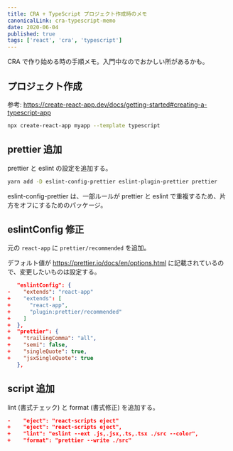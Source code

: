 ```yaml
---
title: CRA + TypeScript プロジェクト作成時のメモ
canonicalLink: cra-typescript-memo
date: 2020-06-04
published: true
tags: ['react', 'cra', 'typescript']
---
```


CRA で作り始める時の手順メモ。入門中なのでおかしい所があるかも。

## プロジェクト作成

参考: https://create-react-app.dev/docs/getting-started#creating-a-typescript-app

```bash
npx create-react-app myapp --template typescript
```

## prettier 追加

prettier と eslint の設定を追加する。

```bash
yarn add -D eslint-config-prettier eslint-plugin-prettier prettier
```

eslint-config-prettier は、一部ルールが prettier と eslint で重複するため、片方をオフにするためのパッケージ。

## eslintConfig 修正

元の `react-app` に `prettier/recommended` を追加。

デフォルト値が https://prettier.io/docs/en/options.html に記載されているので、変更したいものは設定する。

```diff:package.json
   "eslintConfig": {
-    "extends": "react-app"
+    "extends": [
+      "react-app",
+      "plugin:prettier/recommended"
+    ]
+  },
+  "prettier": {
+    "trailingComma": "all",
+    "semi": false,
+    "singleQuote": true,
+    "jsxSingleQuote": true
   },
```

## script 追加

lint (書式チェック) と format (書式修正) を追加する。

```diff:package.json
-    "eject": "react-scripts eject"
+    "eject": "react-scripts eject",
+    "lint": "eslint --ext .js,.jsx,.ts,.tsx ./src --color",
+    "format": "prettier --write ./src"
```
